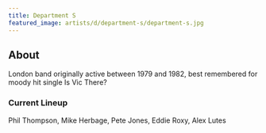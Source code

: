 ```yaml
---
title: Department S
featured_image: artists/d/department-s/department-s.jpg
---
```

## About

London band originally active between 1979 and 1982, best remembered for moody hit single Is Vic There?

### Current Lineup

Phil Thompson, Mike Herbage, Pete Jones, Eddie Roxy, Alex Lutes

